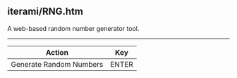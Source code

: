 iterami/RNG.htm
---------------

A web-based random number generator tool.

---

Action                  | Key
------------------------|------
Generate Random Numbers | ENTER
